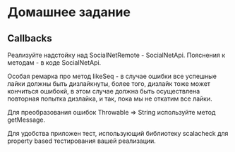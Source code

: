 # Домашнее задание

## Callbacks
Реализуйте надстойку над SocialNetRemote - SocialNetApi. Пояснения к методам - в коде SocialNetApi. 

Особая ремарка про метод likeSeq - в случае ошибки все успешные лайки должны быть дизлайкнуты, более того, 
дизлайк тоже может кончиться ошибокй, в этом случае должна быть осуществлена повторная попытка дизлайка, и так, пока мы не откатим все лайки.

Для преобразования ошибок Throwable => String используйте метод getMessage.

Для удобства приложен тест, использующий библиотеку scalacheck для property based тестирования вашей реализации.